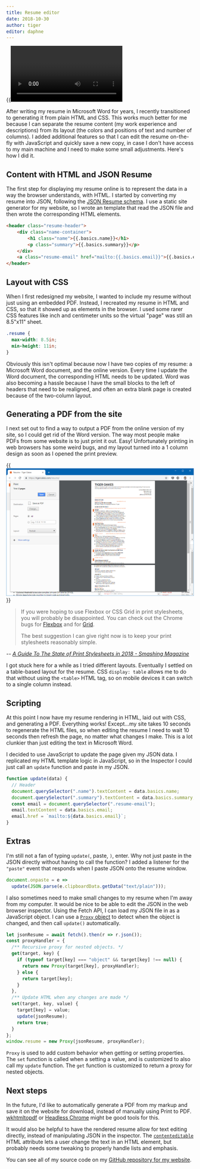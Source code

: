 ```yaml
---
title: Resume editor
date: 2018-10-30
author: tiger
editor: daphne
---
```


{{<video src="resume-editor.mp4">}}

After writing my resume in Microsoft Word for years, I recently transitioned to generating it from plain HTML and CSS.
This works much better for me because I can separate the resume content (my work experience and descriptions) from its layout (the colors and positions of text and number of columns).
I added additional features so that I can edit the resume on-the-fly with JavaScript and quickly save a new copy, in case I don't have access to my main machine and I need to make some small adjustments. Here's how I did it.

## Content with HTML and JSON Resume

The first step for displaying my resume online is to represent the data in a way the browser understands, with HTML.
I started by converting my resume into JSON, following the [JSON Resume schema](https://jsonresume.org/schema/).
I use a static site generator for my website, so I wrote an template that read the JSON file and then wrote the corresponding HTML elements.

```html
<header class="resume-header">
    <div class="name-container">
        <h1 class="name">{{.basics.name}}</h1>
        <p class="summary">{{.basics.summary}}</p>
    </div>
    <a class="resume-email" href="mailto:{{.basics.email}}">{{.basics.email}}</a>
</header>
```

## Layout with CSS

When I first redesigned my website, I wanted to include my resume without just using an embedded PDF.
Instead, I recreated my resume in HTML and CSS, so that it showed up as elements in the browser.
I used some rarer CSS features like inch and centimeter units so the virtual "page" was still an 8.5"x11" sheet.

```css
.resume {
  max-width: 8.5in;
  min-height: 11in;
}
```

Obviously this isn't optimal because now I have two copies of my resume: a Microsoft Word document, and the online version.
Every time I update the Word document, the corresponding HTML needs to be updated.
Word was also becoming a hassle because I have the small blocks to the left of headers that need to be realigned, and often an extra blank page is created because of the two-column layout.

## Generating a PDF from the site

I next set out to find a way to output a PDF from the online version of my site, so I could get rid of the Word version.
The way most people make PDFs from some website is to just print it out.
Easy!
Unfortunately printing in web browsers has some weird bugs, and my layout turned into a 1 column design as soon as I opened the print preview.

{{<img src="flex-fail.png" alt="Chrome print preview showing a broken resume layout">}}

> If you were hoping to use Flexbox or CSS Grid in print stylesheets,
> you will probably be disappointed.
> You can check out the Chrome bugs for [Flexbox](https://bugs.chromium.org/p/chromium/issues/detail?id=660611) and for [Grid](https://bugs.chromium.org/p/chromium/issues/detail?id=614667).
>
> The best suggestion I can give right now is to keep your print stylesheets reasonably simple.

<cite>-- [A Guide To The State of Print Stylesheets in 2018 - Smashing Magazine](https://www.smashingmagazine.com/2018/05/print-stylesheets-in-2018/#browser-support)</cite>

I got stuck here for a while as I tried different layouts.
Eventually I settled on a table-based layout for the resume.
CSS `display: table` allows me to do that without using the `<table>` HTML tag, so on mobile devices it can switch to a single column instead.

## Scripting

At this point I now have my resume rendering in HTML, laid out with CSS, and generating a PDF.
Everything works!
Except...my site takes 10 seconds to regenerate the HTML files, so when editing the resume I need to wait 10 seconds then refresh the page, no matter what changes I make.
This is a lot clunkier than just editing the text in Microsoft Word.

I decided to use JavaScript to update the page given my JSON data.
I replicated my HTML template logic in JavaScript, so in the Inspector I could just call an `update` function and paste in my JSON.

```js
function update(data) {
  // Header
  document.querySelector(".name").textContent = data.basics.name;
  document.querySelector(".summary").textContent = data.basics.summary;
  const email = document.querySelector(".resume-email");
  email.textContent = data.basics.email;
  email.href = `mailto:${data.basics.email}`;
}
```

## Extras

I'm still not a fan of typing `update(`, paste, `)`, enter.
Why not just paste in the JSON directly without having to call the function?
I added a listener for the `"paste"` event that responds when I paste JSON onto the resume window.

```js
document.onpaste = e =>
  update(JSON.parse(e.clipboardData.getData("text/plain")));
```

I also sometimes need to make small changes to my resume when I'm away from my computer.
It would be nice to be able to edit the JSON in the web browser inspector.
Using the Fetch API, I can load my JSON file in as a JavaScript object.
I can use a [`Proxy` object](https://developer.mozilla.org/en-US/docs/Web/JavaScript/Reference/Global_Objects/Proxy) to detect when the object is changed, and then call `update()` automatically.

```js
let jsonResume = await fetch().then(r => r.json());
const proxyHandler = {
  /** Recursive proxy for nested objects. */
  get(target, key) {
    if (typeof target[key] === "object" && target[key] !== null) {
      return new Proxy(target[key], proxyHandler);
    } else {
      return target[key];
    }
  },
  /** Update HTML when any changes are made */
  set(target, key, value) {
    target[key] = value;
    update(jsonResume);
    return true;
  }
};
window.resume = new Proxy(jsonResume, proxyHandler);
```

`Proxy` is used to add custom behavior when getting or setting properties.
The `set` function is called when a setting a value, and is customized to also call my `update` function.
The `get` function is customized to return a proxy for nested objects.

## Next steps

In the future, I'd like to automatically generate a PDF from my markup and save it on the website for download, instead of manually using Print to PDF.
[wkhtmltopdf](https://wkhtmltopdf.org/) or [Headless Chrome](https://developers.google.com/web/updates/2017/04/headless-chrome) might be good tools for this.

It would also be helpful to have the rendered resume allow for text editing directly, instead of manipulating JSON in the inspector.
The [`contenteditable`](https://developer.mozilla.org/en-US/docs/Web/HTML/Global_attributes/contenteditable) HTML attribute lets a user change the text in an HTML element, but probably needs some tweaking to properly handle lists and emphasis.

You can see all of my source code on my [GitHub repository for my website](https://github.com/NotWoods/tigeroakes.com/tree/master/content/resume).
